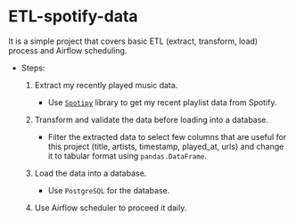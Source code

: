 # ETL-spotify-data
It is a simple project that covers basic ETL (extract, transform, load) process and Airflow scheduling.

* Steps:
    1. Extract my recently played music data.
        - Use [`Spotipy`](https://spotipy.readthedocs.io/en/2.16.1/#welcome-to-spotipy) library to get my recent playlist data from Spotify.

    2. Transform and validate the data before loading into a database.
        - Filter the extracted data to select few columns that are useful for this project (title, artists, timestamp, played_at, urls) and change it to tabular format using `pandas.DataFrame`.

    3. Load the data into a database.
        - Use `PostgreSQL` for the database.

    4. Use Airflow scheduler to proceed it daily.

